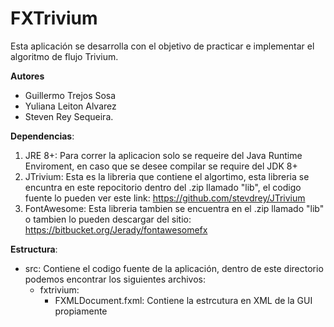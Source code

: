 # FXTrivium
Esta aplicación se desarrolla con el objetivo de practicar e implementar el algoritmo de flujo Trivium.

**Autores**
  - Guillermo Trejos Sosa
  - Yuliana Leiton Alvarez
  - Steven Rey Sequeira.

**Dependencias**:
  1. JRE 8+: Para correr la aplicacion solo se requeire del Java Runtime Enviroment, en caso que se desee compilar se require del JDK 8+
  2. JTrivium: Esta es la libreria que contiene el algortimo, esta libreria se encuntra en este repocitorio dentro del .zip llamado "lib",
     el codigo fuente lo pueden ver este link: https://github.com/stevdrey/JTrivium
  3. FontAwesome: Esta libreria tambien se encuentra en el .zip llamado "lib" o tambien lo pueden descargar del sitio: https://bitbucket.org/Jerady/fontawesomefx 
  
**Estructura**:
  - src: Contiene el codigo fuente de la aplicación, dentro de este directorio podemos encontrar los siguientes archivos:
    - fxtrivium:
      - FXMLDocument.fxml: Contiene la estrcutura en XML de la GUI propiamente
